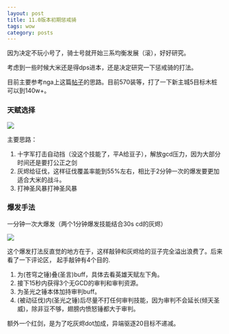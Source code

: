```yaml
---
layout: post
title: 11.0版本初期惩戒骑
tags: wow
category: posts
---
```


因为决定不玩小号了，骑士号就开始三系均衡发展（滚），好好研究。

考虑到一些时候大米还是得dps进本，还是决定研究一下惩戒骑的打法。

目前主要参考nga上这篇[帖子](https://bbs.nga.cn/read.php?tid=41420766)的思路。目前570装等，打了一下新主城5目标木桩可以到140w+。

### 天赋选择

![](https://crsando.github.io/images/2024-08-31/talents.jpg)

主要思路：

1. 十字军打击自动挡（没这个技能了，平A给豆子），解放gcd压力，因为大部分时间还是要打公正之剑
2. 灰烬给征伐，这样征伐覆盖率能到55%左右，相比于2分钟一次的爆发要更加适合大米的战斗。
3. 打神圣风暴打神圣风暴

### 爆发手法

一分钟一次大爆发（两个1分钟爆发技能结合30s cd的灰烬）

![](https://crsando.github.io/images/2024-08-31/seq.jpg)

这个爆发打法反直觉的地方在于，这样敲钟和灰烬给的豆子完全溢出浪费了。后来看了一下评论区， 起手敲钟有4个目的.

1. 为(苍穹之锤)叠(圣言)buff，具体去看英雄天赋左下角。
2. 接下15秒内获得3个无GCD的审判和审判资源。
3. 为圣光之锤本体加持审判buff。
4. (被动征伐)内(圣光之锤)后尽量不打任何审判技能，因为审判不会延长(倾天圣威)，除非豆不够，翅膀内愤怒锤都大于审判。

额外一个红剑，是为了吃灰烬dot加成，异端驱逐20目标不递减。